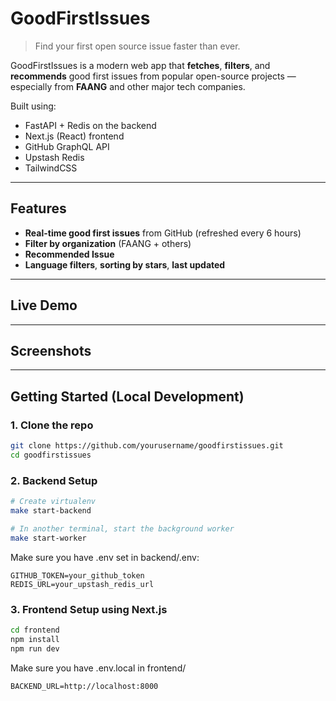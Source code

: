# GoodFirstIssues

> Find your first open source issue faster than ever.

GoodFirstIssues is a modern web app that **fetches**, **filters**, and **recommends** good first issues from popular open-source projects — especially from **FAANG** and other major tech companies.

Built using:
-  FastAPI + Redis on the backend
-  Next.js (React) frontend
-  GitHub GraphQL API
-  Upstash Redis
-  TailwindCSS

---

##  Features

-  **Real-time good first issues** from GitHub (refreshed every 6 hours)
-  **Filter by organization** (FAANG + others)
-  **Recommended Issue** 
-  **Language filters**, **sorting by stars**, **last updated**


---

##  Live Demo



---

##  Screenshots


---

## Getting Started (Local Development)

### 1. Clone the repo

```bash
git clone https://github.com/yourusername/goodfirstissues.git
cd goodfirstissues
```

### 2. Backend Setup

```bash
# Create virtualenv
make start-backend

# In another terminal, start the background worker
make start-worker
```
Make sure you have .env set in backend/.env:

```dotenv
GITHUB_TOKEN=your_github_token
REDIS_URL=your_upstash_redis_url
```

### 3. Frontend Setup using Next.js
```bash
cd frontend
npm install
npm run dev
```
Make sure you have .env.local in frontend/

```dotenv
BACKEND_URL=http://localhost:8000
```
